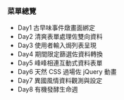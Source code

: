 ### 菜單總覽

- Day1 古早味事件燉畫面綁定
- Day2 清爽表單處理佐雙向資料
- Day3 使用者輸入焗列表呈現
- Day4 期間限定篩選佐資料轉換
- Day5 峰峰相連互動式資料表單
- Day6 天然 CSS 過場佐 jQuery 動畫
- Day7 異國風情資料觀測與設定
- Day8 有機發酵生命週
